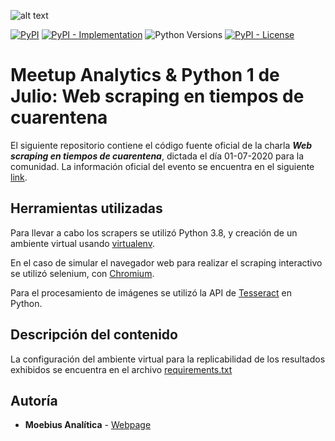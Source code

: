 ![alt text](https://secure.meetupstatic.com/photos/event/8/8/6/5/highres_490894917.jpeg)

[![PyPI](https://img.shields.io/pypi/v/virtualenv?style=flat-square)](https://pypi.org/project/virtualenv)
[![PyPI - Implementation](https://img.shields.io/pypi/implementation/virtualenv?style=flat-square)](https://pypi.org/project/virtualenv)
![Python Versions](https://img.shields.io/badge/Python-3.7-green.svg)
[![PyPI - License](https://img.shields.io/pypi/l/virtualenv?style=flat-square)](https://opensource.org/licenses/MIT)


# Meetup Analytics & Python 1 de Julio: Web scraping en tiempos de cuarentena

El siguiente repositorio contiene el código fuente oficial de la charla ***Web scraping en tiempos de cuarentena***, dictada el día 01-07-2020 para la comunidad. La información oficial del evento se encuentra en el siguiente [link](https://www.meetup.com/Analytics-y-Python/events/271358503/).

## Herramientas utilizadas

Para llevar a cabo los scrapers se utilizó Python 3.8, y creación de un ambiente virtual usando [virtualenv](https://virtualenv.pypa.io/en/latest/installation.html).

En el caso de simular el navegador web para realizar el scraping interactivo se utilizó selenium, con [Chromium](https://chromedriver.chromium.org/).

Para el procesamiento de imágenes se utilizó la API de [Tesseract]() en Python.

## Descripción del contenido

La configuración del ambiente virtual para la replicabilidad de los resultados exhibidos se encuentra en el archivo [requirements.txt]()

## Autoría

* **Moebius Analítica** - [Webpage](https://www.moebius-analitica.cl/)
